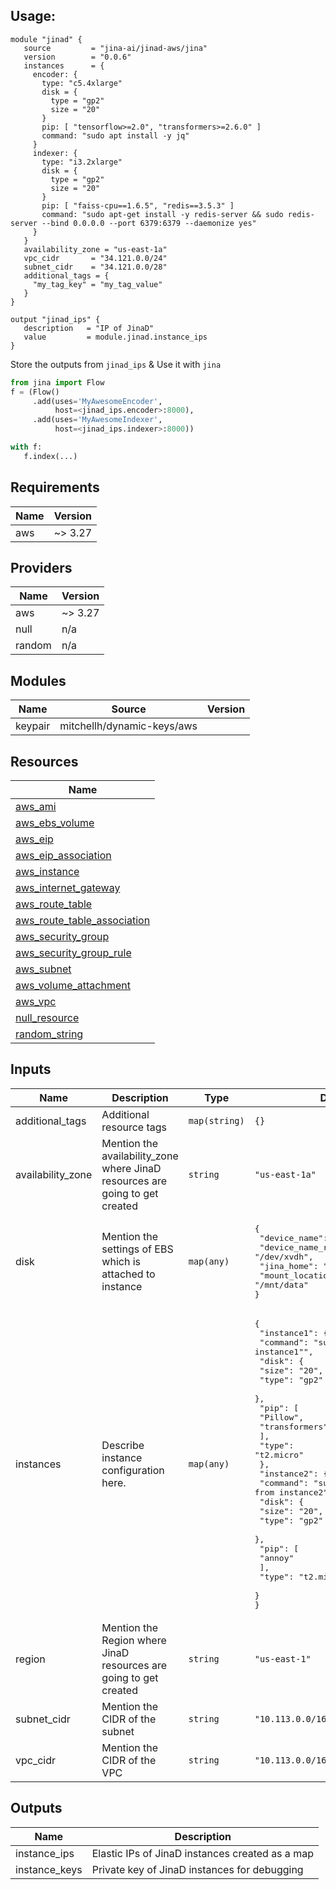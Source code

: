 ## Usage:

```hcl
module "jinad" {
   source         = "jina-ai/jinad-aws/jina"
   version        = "0.0.6"
   instances      = {
     encoder: {
       type: "c5.4xlarge"
       disk = {
         type = "gp2"
         size = "20"
       }
       pip: [ "tensorflow>=2.0", "transformers>=2.6.0" ]
       command: "sudo apt install -y jq"
     }
     indexer: {
       type: "i3.2xlarge"
       disk = {
         type = "gp2"
         size = "20"
       }
       pip: [ "faiss-cpu==1.6.5", "redis==3.5.3" ]
       command: "sudo apt-get install -y redis-server && sudo redis-server --bind 0.0.0.0 --port 6379:6379 --daemonize yes"
     }
   }
   availability_zone = "us-east-1a"
   vpc_cidr       = "34.121.0.0/24"
   subnet_cidr    = "34.121.0.0/28"
   additional_tags = {
     "my_tag_key" = "my_tag_value"
   }
}

output "jinad_ips" {
   description   = "IP of JinaD"
   value         = module.jinad.instance_ips
}
```

Store the outputs from `jinad_ips` & Use it with `jina`

```python
from jina import Flow
f = (Flow()
     .add(uses='MyAwesomeEncoder',
          host=<jinad_ips.encoder>:8000),
     .add(uses='MyAwesomeIndexer',
          host=<jinad_ips.indexer>:8000))

with f:
   f.index(...)
```

## Requirements

| Name | Version |
|------|---------|
| aws | ~> 3.27 |

## Providers

| Name | Version |
|------|---------|
| aws | ~> 3.27 |
| null | n/a |
| random | n/a |

## Modules

| Name | Source | Version |
|------|--------|---------|
| keypair | mitchellh/dynamic-keys/aws |  |

## Resources

| Name |
|------|
| [aws_ami](https://registry.terraform.io/providers/hashicorp/aws/latest/docs/data-sources/ami) |
| [aws_ebs_volume](https://registry.terraform.io/providers/hashicorp/aws/latest/docs/resources/ebs_volume) |
| [aws_eip](https://registry.terraform.io/providers/hashicorp/aws/latest/docs/resources/eip) |
| [aws_eip_association](https://registry.terraform.io/providers/hashicorp/aws/latest/docs/resources/eip_association) |
| [aws_instance](https://registry.terraform.io/providers/hashicorp/aws/latest/docs/resources/instance) |
| [aws_internet_gateway](https://registry.terraform.io/providers/hashicorp/aws/latest/docs/resources/internet_gateway) |
| [aws_route_table](https://registry.terraform.io/providers/hashicorp/aws/latest/docs/resources/route_table) |
| [aws_route_table_association](https://registry.terraform.io/providers/hashicorp/aws/latest/docs/resources/route_table_association) |
| [aws_security_group](https://registry.terraform.io/providers/hashicorp/aws/latest/docs/resources/security_group) |
| [aws_security_group_rule](https://registry.terraform.io/providers/hashicorp/aws/latest/docs/resources/security_group_rule) |
| [aws_subnet](https://registry.terraform.io/providers/hashicorp/aws/latest/docs/resources/subnet) |
| [aws_volume_attachment](https://registry.terraform.io/providers/hashicorp/aws/latest/docs/resources/volume_attachment) |
| [aws_vpc](https://registry.terraform.io/providers/hashicorp/aws/latest/docs/resources/vpc) |
| [null_resource](https://registry.terraform.io/providers/hashicorp/null/latest/docs/resources/resource) |
| [random_string](https://registry.terraform.io/providers/hashicorp/random/latest/docs/resources/string) |

## Inputs

| Name | Description | Type | Default | Required |
|------|-------------|------|---------|:--------:|
| additional\_tags | Additional resource tags | `map(string)` | `{}` | no |
| availability\_zone | Mention the availability\_zone where JinaD resources are going to get created | `string` | `"us-east-1a"` | no |
| disk | Mention the settings of EBS which is attached to instance | `map(any)` | <pre>{<br>  "device_name": "/dev/sdh",<br>  "device_name_renamed": "/dev/xvdh",<br>  "jina_home": "/usr/local/jina",<br>  "mount_location": "/mnt/data"<br>}</pre> | no |
| instances | Describe instance configuration here. | `map(any)` | <pre>{<br>  "instance1": {<br>    "command": "sudo echo \"Hello from instance1\"",<br>    "disk": {<br>      "size": "20",<br>      "type": "gp2"<br>    },<br>    "pip": [<br>      "Pillow",<br>      "transformers"<br>    ],<br>    "type": "t2.micro"<br>  },<br>  "instance2": {<br>    "command": "sudo echo \"Hello from instance2\"",<br>    "disk": {<br>      "size": "20",<br>      "type": "gp2"<br>    },<br>    "pip": [<br>      "annoy"<br>    ],<br>    "type": "t2.micro"<br>  }<br>}</pre> | no |
| region | Mention the Region where JinaD resources are going to get created | `string` | `"us-east-1"` | no |
| subnet\_cidr | Mention the CIDR of the subnet | `string` | `"10.113.0.0/16"` | no |
| vpc\_cidr | Mention the CIDR of the VPC | `string` | `"10.113.0.0/16"` | no |

## Outputs

| Name | Description |
|------|-------------|
| instance\_ips | Elastic IPs of JinaD instances created as a map |
| instance\_keys | Private key of JinaD instances for debugging |
